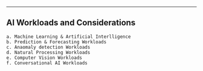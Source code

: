 -----------------------------------------------------------------------------------------------------------------------------------------------------------
AI Workloads and Considerations
-----------------------------------------------------------------------------------------------------------------------------------------------------------

    a. Machine Learning & Artificial Interlligence
    b. Prediction & Forecasting Workloads
    c. Anaomaly detection Workloads
    d. Natural Processing Workloads
    e. Computer Vision Workloads
    f. Conversational AI Workloads
